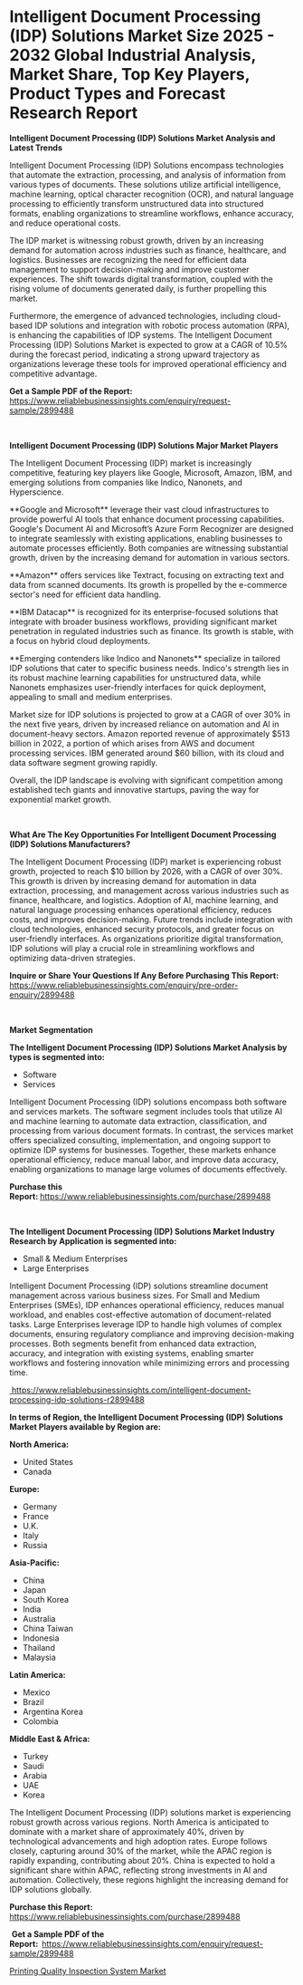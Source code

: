 <p><h1>Intelligent Document Processing (IDP) Solutions Market Size 2025 - 2032 Global Industrial Analysis, Market Share, Top Key Players, Product Types and Forecast Research Report</h1></p><p><strong>Intelligent Document Processing (IDP) Solutions Market Analysis and Latest Trends</strong></p>
<p><p>Intelligent Document Processing (IDP) Solutions encompass technologies that automate the extraction, processing, and analysis of information from various types of documents. These solutions utilize artificial intelligence, machine learning, optical character recognition (OCR), and natural language processing to efficiently transform unstructured data into structured formats, enabling organizations to streamline workflows, enhance accuracy, and reduce operational costs.</p><p>The IDP market is witnessing robust growth, driven by an increasing demand for automation across industries such as finance, healthcare, and logistics. Businesses are recognizing the need for efficient data management to support decision-making and improve customer experiences. The shift towards digital transformation, coupled with the rising volume of documents generated daily, is further propelling this market.</p><p>Furthermore, the emergence of advanced technologies, including cloud-based IDP solutions and integration with robotic process automation (RPA), is enhancing the capabilities of IDP systems. The Intelligent Document Processing (IDP) Solutions Market is expected to grow at a CAGR of 10.5% during the forecast period, indicating a strong upward trajectory as organizations leverage these tools for improved operational efficiency and competitive advantage.</p></p>
<p><strong>Get a Sample PDF of the Report:&nbsp;</strong> <a href="https://www.reliablebusinessinsights.com/enquiry/request-sample/2899488?utm_campaign=3060&utm_medium=2&utm_source=Github&utm_content=ia&utm_term=16032025&utm_id=intelligent-document-processing-idp-solutions">https://www.reliablebusinessinsights.com/enquiry/request-sample/2899488</a></p>
<p>&nbsp;</p>
<p><strong>Intelligent Document Processing (IDP) Solutions Major Market Players</strong></p>
<p><p>The Intelligent Document Processing (IDP) market is increasingly competitive, featuring key players like Google, Microsoft, Amazon, IBM, and emerging solutions from companies like Indico, Nanonets, and Hyperscience. </p><p>**Google and Microsoft** leverage their vast cloud infrastructures to provide powerful AI tools that enhance document processing capabilities. Google's Document AI and Microsoft’s Azure Form Recognizer are designed to integrate seamlessly with existing applications, enabling businesses to automate processes efficiently. Both companies are witnessing substantial growth, driven by the increasing demand for automation in various sectors.</p><p>**Amazon** offers services like Textract, focusing on extracting text and data from scanned documents. Its growth is propelled by the e-commerce sector's need for efficient data handling. </p><p>**IBM Datacap** is recognized for its enterprise-focused solutions that integrate with broader business workflows, providing significant market penetration in regulated industries such as finance. Its growth is stable, with a focus on hybrid cloud deployments.</p><p>**Emerging contenders like Indico and Nanonets** specialize in tailored IDP solutions that cater to specific business needs. Indico's strength lies in its robust machine learning capabilities for unstructured data, while Nanonets emphasizes user-friendly interfaces for quick deployment, appealing to small and medium enterprises.</p><p>Market size for IDP solutions is projected to grow at a CAGR of over 30% in the next five years, driven by increased reliance on automation and AI in document-heavy sectors. Amazon reported revenue of approximately $513 billion in 2022, a portion of which arises from AWS and document processing services. IBM generated around $60 billion, with its cloud and data software segment growing rapidly. </p><p>Overall, the IDP landscape is evolving with significant competition among established tech giants and innovative startups, paving the way for exponential market growth.</p></p>
<p>&nbsp;</p>
<p><strong>What Are The Key Opportunities For Intelligent Document Processing (IDP) Solutions Manufacturers?</strong></p>
<p><p>The Intelligent Document Processing (IDP) market is experiencing robust growth, projected to reach $10 billion by 2026, with a CAGR of over 30%. This growth is driven by increasing demand for automation in data extraction, processing, and management across various industries such as finance, healthcare, and logistics. Adoption of AI, machine learning, and natural language processing enhances operational efficiency, reduces costs, and improves decision-making. Future trends include integration with cloud technologies, enhanced security protocols, and greater focus on user-friendly interfaces. As organizations prioritize digital transformation, IDP solutions will play a crucial role in streamlining workflows and optimizing data-driven strategies.</p></p>
<p><strong>Inquire or Share Your Questions If Any Before Purchasing This Report:</strong> <a href="https://www.reliablebusinessinsights.com/enquiry/pre-order-enquiry/2899488?utm_campaign=3060&utm_medium=2&utm_source=Github&utm_content=ia&utm_term=16032025&utm_id=intelligent-document-processing-idp-solutions">https://www.reliablebusinessinsights.com/enquiry/pre-order-enquiry/2899488</a></p>
<p>&nbsp;</p>
<p><strong>Market Segmentation</strong></p>
<p><strong>The Intelligent Document Processing (IDP) Solutions Market Analysis by types is segmented into:</strong></p>
<p><ul><li>Software</li><li>Services</li></ul></p>
<p><p>Intelligent Document Processing (IDP) solutions encompass both software and services markets. The software segment includes tools that utilize AI and machine learning to automate data extraction, classification, and processing from various document formats. In contrast, the services market offers specialized consulting, implementation, and ongoing support to optimize IDP systems for businesses. Together, these markets enhance operational efficiency, reduce manual labor, and improve data accuracy, enabling organizations to manage large volumes of documents effectively.</p></p>
<p><strong>Purchase this Report:&nbsp;</strong><a href="https://www.reliablebusinessinsights.com/purchase/2899488?utm_campaign=3060&utm_medium=2&utm_source=Github&utm_content=ia&utm_term=16032025&utm_id=intelligent-document-processing-idp-solutions">https://www.reliablebusinessinsights.com/purchase/2899488</a></p>
<p>&nbsp;</p>
<p><strong>The Intelligent Document Processing (IDP) Solutions Market Industry Research by Application is segmented into:</strong></p>
<p><ul><li>Small & Medium Enterprises</li><li>Large Enterprises</li></ul></p>
<p><p>Intelligent Document Processing (IDP) solutions streamline document management across various business sizes. For Small and Medium Enterprises (SMEs), IDP enhances operational efficiency, reduces manual workload, and enables cost-effective automation of document-related tasks. Large Enterprises leverage IDP to handle high volumes of complex documents, ensuring regulatory compliance and improving decision-making processes. Both segments benefit from enhanced data extraction, accuracy, and integration with existing systems, enabling smarter workflows and fostering innovation while minimizing errors and processing time.</p></p>
<p><a href="https://www.reliablebusinessinsights.com/intelligent-document-processing-idp-solutions-r2899488?utm_campaign=3060&utm_medium=2&utm_source=Github&utm_content=ia&utm_term=16032025&utm_id=intelligent-document-processing-idp-solutions">&nbsp;https://www.reliablebusinessinsights.com/intelligent-document-processing-idp-solutions-r2899488</a></p>
<p><strong>In terms of Region, the Intelligent Document Processing (IDP) Solutions Market Players available by Region are:</strong></p>
<p>
    <p> <strong> North America: </strong>
        <ul>
            <li>United States</li>
            <li>Canada</li>
        </ul>
        </p> 
    <p> <strong> Europe: </strong>
        <ul>
            <li>Germany</li>
            <li>France</li>
            <li>U.K.</li>
            <li>Italy</li>
            <li>Russia</li>
        </ul>
        </p> 
    <p> <strong> Asia-Pacific: </strong>
        <ul>
            <li>China</li>
            <li>Japan</li>
            <li>South Korea</li>
            <li>India</li>
            <li>Australia</li>
            <li>China Taiwan</li>
            <li>Indonesia</li>
            <li>Thailand</li>
            <li>Malaysia</li>
        </ul>
        </p> 
    <p> <strong> Latin America: </strong>
        <ul>
            <li>Mexico</li>
            <li>Brazil</li>
            <li>Argentina Korea</li>
            <li>Colombia</li>
        </ul>
        </p> 
    <p> <strong> Middle East & Africa: </strong>
        <ul>
            <li>Turkey</li>
            <li>Saudi</li>
            <li>Arabia</li>
            <li>UAE</li>
            <li>Korea</li>
        </ul>
    </p>
    </p>
<p><p>The Intelligent Document Processing (IDP) solutions market is experiencing robust growth across various regions. North America is anticipated to dominate with a market share of approximately 40%, driven by technological advancements and high adoption rates. Europe follows closely, capturing around 30% of the market, while the APAC region is rapidly expanding, contributing about 20%. China is expected to hold a significant share within APAC, reflecting strong investments in AI and automation. Collectively, these regions highlight the increasing demand for IDP solutions globally.</p></p>
<p><strong>Purchase this Report: </strong><a href="https://www.reliablebusinessinsights.com/purchase/2899488?utm_campaign=3060&utm_medium=2&utm_source=Github&utm_content=ia&utm_term=16032025&utm_id=intelligent-document-processing-idp-solutions">https://www.reliablebusinessinsights.com/purchase/2899488</a></p>
<p>&nbsp;<strong>Get a Sample PDF of the Report:&nbsp;&nbsp;</strong><a href="https://www.reliablebusinessinsights.com/enquiry/request-sample/2899488?utm_campaign=3060&utm_medium=2&utm_source=Github&utm_content=ia&utm_term=16032025&utm_id=intelligent-document-processing-idp-solutions">https://www.reliablebusinessinsights.com/enquiry/request-sample/2899488</a></p>
<p><strong></strong></p>
<p><p><a href="https://github.com/ternainglin/Market-Research-Report-List-1/blob/main/printing-quality-inspection-system-market.md?utm_campaign=3060&utm_medium=2&utm_source=Github&utm_content=ia&utm_term=16032025&utm_id=intelligent-document-processing-idp-solutions">Printing Quality Inspection System Market</a></p></p>